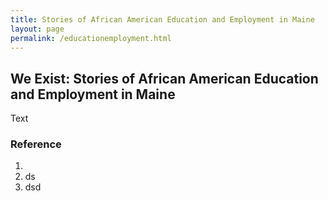 ```yaml
---
title: Stories of African American Education and Employment in Maine
layout: page
permalink: /educationemployment.html
---
```


## We Exist: Stories of African American Education and Employment in Maine

Text

### Reference

1. 
2. ds
3. dsd